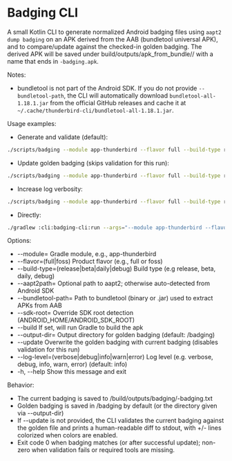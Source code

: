 # Badging CLI

A small Kotlin CLI to generate normalized Android badging files using `aapt2 dump badging` on an APK derived from the AAB (bundletool universal APK), and to compare/update against the checked-in golden badging. The derived APK will be saved under build/outputs/apk_from_bundle/<flavor><BuildType>/ with a name that ends in `-badging.apk`.

Notes:
- bundletool is not part of the Android SDK. If you do not provide `--bundletool-path`, the CLI will automatically download `bundletool-all-1.18.1.jar` from the official GitHub releases and cache it at `~/.cache/thunderbird-cli/bundletool-all-1.18.1.jar`.

Usage examples:

- Generate and validate (default):

```bash
./scripts/badging --module app-thunderbird --flavor full --build-type release
```

- Update golden badging (skips validation for this run):

```bash
./scripts/badging --module app-thunderbird --flavor full --build-type release --update"
```

- Increase log verbosity:

```bash
./scripts/badging --module app-thunderbird --flavor full --build-type release --log-level=debug"
```

- Directly:

```bash
./gradlew :cli:badging-cli:run --args="--module app-thunderbird --flavor full --build-type release"
```

Options:
- --module=<text>                              Gradle module, e.g., app-thunderbird
- --flavor=(full|foss)                         Product flavor (e.g., full or foss)
- --build-type=(release|beta|daily|debug)      Build type (e.g release, beta, daily, debug)
- --aapt2path=<text>                           Optional path to aapt2; otherwise auto-detected from Android SDK
- --bundletool-path=<text>                     Path to bundletool (binary or .jar) used to extract APKs from AAB
- --sdk-root=<text>                            Override SDK root detection (ANDROID_HOME/ANDROID_SDK_ROOT)
- --build                                      If set, will run Gradle to build the apk
- --output-dir=<text>                          Output directory for golden badging (default: <module>/badging)
- --update                                     Overwrite the golden badging with current badging (disables validation for this run)
- --log-level=(verbose|debug|info|warn|error)  Log level (e.g. verbose, debug, info, warn, error) (default: info)
- -h, --help                                   Show this message and exit

Behavior:
- The current badging is saved to <module>/build/outputs/badging/<flavor><BuildType>-badging.txt
- Golden badging is saved in <module>/badging by default (or the directory given via --output-dir)
- If --update is not provided, the CLI validates the current badging against the golden file and prints a human-readable diff to stdout, with +/- lines colorized when colors are enabled.
- Exit code 0 when badging matches (or after successful update); non-zero when validation fails or required tools are missing.
